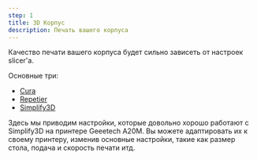 ```yaml
---
step: 1
title: 3D Корпус
description: Печать вашего корпуса
---
```


Качество печати вашего корпуса будет сильно зависеть от настроек slicer'а.

Основные три:
- [Cura](https://ultimaker.com/fr/software)
- [Repetier](https://www.repetier.com/)
- [Simplify3D](https://www.simplify3d.com/)

Здесь мы приводим настройки, которые довольно хорошо работают с Simplify3D на принтере Geeetech A20M. Вы можете адаптировать их к своему принтеру, изменив основные настройки, такие как размер стола, подача и скорость печати итд.





